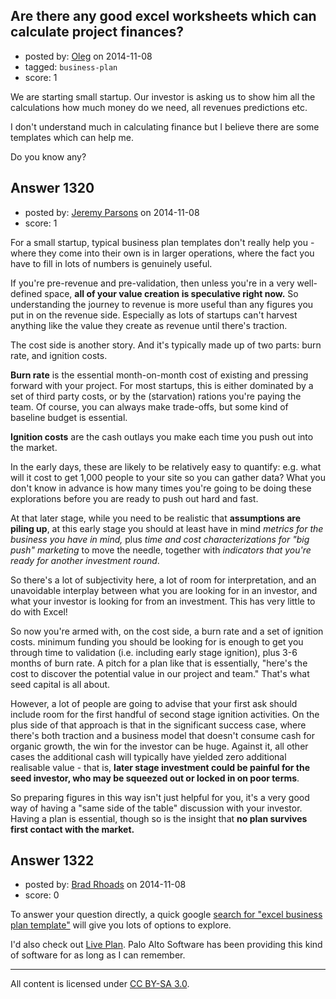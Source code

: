 ## Are there any good excel worksheets which can calculate project finances?

- posted by: [Oleg](https://stackexchange.com/users/2407000/oleg) on 2014-11-08
- tagged: `business-plan`
- score: 1

We are starting small startup. Our investor is asking us to show him all the calculations how much money do we need, all revenues predictions etc.

I don't understand much in calculating finance but I believe there are some templates which can help me.

Do you know any?


## Answer 1320

- posted by: [Jeremy Parsons](https://stackexchange.com/users/497810/jeremy-parsons) on 2014-11-08
- score: 1

For a small startup, typical business plan templates don't really help you - where they come into their own is in larger operations, where the fact you have to fill in lots of numbers is genuinely useful.

If you're pre-revenue and pre-validation, then unless you're in a very well-defined space, **all of your value creation is speculative right now.** So understanding the journey to revenue is more useful than any figures you put in on the revenue side. Especially as lots of startups can't harvest anything like the value they create as revenue until there's traction.

The cost side is another story. And it's typically made up of two parts: burn rate, and ignition costs.

**Burn rate** is the essential month-on-month cost of existing and pressing forward with your project. For most startups, this is either dominated by a set of third party costs, or by the (starvation) rations you're paying the team. Of course, you can always make trade-offs, but some kind of baseline budget is essential.

**Ignition costs** are the cash outlays you make each time you push out into the market. 

In the early days, these are likely to be relatively easy to quantify: e.g. what will it cost to get 1,000 people to your site so you can gather data? What you don't know in advance is how many times you're going to be doing these explorations before you are ready to push out hard and fast.

At that later stage, while you need to be realistic that **assumptions are piling up**, at this early stage you should at least have in mind *metrics for the business you have in mind,* plus *time and cost characterizations for "big push" marketing* to move the needle, together with *indicators that you're ready for another investment round*.

So there's a lot of subjectivity here, a lot of room for interpretation, and an unavoidable interplay between what you are looking for in an investor, and what your investor is looking for from an investment. This has very little to do with Excel!

So now you're armed with, on the cost side, a burn rate and a set of ignition costs. minimum funding you should be looking for is enough to get you through time to validation (i.e. including early stage ignition), plus 3-6 months of burn rate. A pitch for a plan like that is essentially, "here's the cost to discover the potential value in our project and team." That's what seed capital is all about.

However, a lot of people are going to advise that your first ask should include room for the first handful of second stage ignition activities. On the plus side of that approach is that in the significant success case, where there's both traction and a business model that doesn't consume cash for organic growth, the win for the investor can be huge. Against it, all other cases the additional cash will typically have yielded zero additional realisable value - that is, **later stage investment could be painful for the seed investor, who may be squeezed out or locked in on poor terms**.

So preparing figures in this way isn't just helpful for you, it's a very good way of having a "same side of the table" discussion with your investor. Having a plan is essential, though so is the insight that **no plan survives first contact with the market.**


## Answer 1322

- posted by: [Brad Rhoads](https://stackexchange.com/users/42121/brad-rhoads) on 2014-11-08
- score: 0

<p>To answer your question directly, a quick google <a href="https://www.google.com/webhp?sourceid=chrome-instant&amp;ion=1&amp;espv=2&amp;ie=UTF-8#safe=off&amp;q=excel%20business%20plan%20template" rel="nofollow">search for "excel business plan template"</a> will give you lots of options to explore. </p>

<p>I'd also check out <a href="http://www.liveplan.com/" rel="nofollow">Live Plan</a>. Palo Alto Software has been providing this kind of software for as long as I can remember.</p>




---

All content is licensed under [CC BY-SA 3.0](https://creativecommons.org/licenses/by-sa/3.0/).
